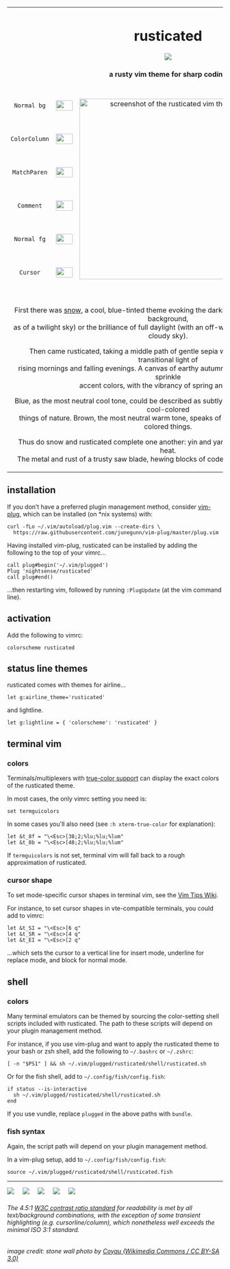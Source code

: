 <table><tbody align="center">

<tr><td colspan='5'><h1>rusticated</h1>
<img src="https://github.com/nightsense/rusticated/raw/master/images/header.jpg" />
<h4>a rusty vim theme for sharp coding</h4>
</td></tr>

<tr></tr>

<tr>
<td><code>Normal bg</code></td>
<td><img src='http://www.colorhexa.com/dacfc4.png' height='24' width='39'></td>
<td rowspan='11'>
<br>
<img alt="screenshot of the rusticated vim theme" src="https://github.com/nightsense/rusticated/raw/master/images/screenshot.png" width="422" />
<br><br>
</td>
<td><img src='http://www.colorhexa.com/9e2f52.png' height='24' width='39'></td>
<td><code>Identifier</code></td>
</tr>

<tr></tr>

<tr>
<td><code>ColorColumn</code></td>
<td><img src='http://www.colorhexa.com/ccbdae.png' height='24' width='39'></td>
<td><img src='http://www.colorhexa.com/804d07.png' height='24' width='39'></td>
<td><code>Special</code></td>
</tr>

<tr></tr>

<tr>
<td><code>MatchParen</code></td>
<td><img src='http://www.colorhexa.com/ad9985.png' height='24' width='39'></td>
<td><img src='http://www.colorhexa.com/31640f.png' height='24' width='39'></td>
<td><code>Statement</code></td>
</tr>

<tr></tr>

<tr>
<td><code>Comment</code></td>
<td><img src='http://www.colorhexa.com/695644.png' height='24' width='39'></td>
<td><img src='http://www.colorhexa.com/00645b.png' height='24' width='39'></td>
<td><code>PreProc</code></td>
</tr>

<tr></tr>

<tr>
<td><code>Normal fg</code></td>
<td><img src='http://www.colorhexa.com/4b3a29.png' height='24' width='39'></td>
<td><img src='http://www.colorhexa.com/005c99.png' height='24' width='39'></td>
<td><code>Constant</code></td>
</tr>

<tr></tr>

<tr>
<td><code>Cursor</code></td>
<td><img src='http://www.colorhexa.com/2b1d0c.png' height='24' width='39'></td>
<td><img src='http://www.colorhexa.com/6d4697.png' height='24' width='39'></td>
<td><code>Type</code></td>
</tr>

<tr></tr>

<tr><td colspan='5'>

<br>

First there was <a href='https://github.com/nightsense/snow'>snow</a>, a cool, blue-tinted theme evoking the darkness of night (with a deep blue background,<br>as of a twilight sky) or the brilliance of full daylight (with an off-white background, as of a bright cloudy sky).

Then came rusticated, taking a middle path of gentle sepia warmth, calling to mind the transitional light of<br>rising mornings and falling evenings. A canvas of earthy autumn (rather than frosty winter) to sprinkle<br>accent colors, with the vibrancy of spring and summer.

Blue, as the most neutral cool tone, could be described as subtly evoking sky, water, and all the cool-colored<br>things of nature. Brown, the most neutral warm tone, speaks of soil, wood, and all the warm-colored things.

Thus do snow and rusticated complete one another: yin and yang, edge and middle, cold and heat.<br>The metal and rust of a trusty saw blade, hewing blocks of code for monumental applications.

</td></tr>

</tbody></table>


## installation

If you don’t have a preferred plugin management method, consider [vim-plug](https://github.com/junegunn/vim-plug), which can be installed (on \*nix systems) with:

```
curl -fLo ~/.vim/autoload/plug.vim --create-dirs \
  https://raw.githubusercontent.com/junegunn/vim-plug/master/plug.vim
```

Having installed vim-plug, rusticated can be installed by adding the following to the top of your vimrc...

```
call plug#begin('~/.vim/plugged')
Plug 'nightsense/rusticated'
call plug#end()
```

...then restarting vim, followed by running `:PlugUpdate` (at the vim command line).

## activation

Add the following to vimrc:

```
colorscheme rusticated
```

## status line themes

rusticated comes with themes for airline...

```
let g:airline_theme='rusticated'
```

and lightline.

```
let g:lightline = { 'colorscheme': 'rusticated' }
```

## terminal vim

### colors

Terminals/multiplexers with [true-color support](https://gist.github.com/XVilka/8346728#now-supporting-truecolour) can display the exact colors of the rusticated theme.

In most cases, the only vimrc setting you need is:

```
set termguicolors
```

In some cases you'll also need (see `:h xterm-true-color` for explanation):

```
let &t_8f = "\<Esc>[38;2;%lu;%lu;%lum"
let &t_8b = "\<Esc>[48;2;%lu;%lu;%lum"
```

If `termguicolors` is not set, terminal vim will fall back to a rough approximation of rusticated.

### cursor shape

To set mode-specific cursor shapes in terminal vim, see the [Vim Tips Wiki](http://vim.wikia.com/wiki/Change_cursor_shape_in_different_modes).

For instance, to set cursor shapes in vte-compatible terminals, you could add to vimrc:

```
let &t_SI = "\<Esc>[6 q"
let &t_SR = "\<Esc>[4 q"
let &t_EI = "\<Esc>[2 q"
```

...which sets the cursor to a vertical line for insert mode, underline for replace mode, and block for normal mode.

## shell

### colors

Many terminal emulators can be themed by sourcing the color-setting shell scripts included with rusticated. The path to these scripts will depend on your plugin management method.

For instance, if you use vim-plug and want to apply the rusticated theme to your bash or zsh shell, add the following to `~/.bashrc` or `~/.zshrc`:

```
[ -n "$PS1" ] && sh ~/.vim/plugged/rusticated/shell/rusticated.sh
```

Or for the fish shell, add to `~/.config/fish/config.fish`:

```
if status --is-interactive
  sh ~/.vim/plugged/rusticated/shell/rusticated.sh
end
```

If you use vundle, replace `plugged` in the above paths with `bundle`.

### fish syntax

Again, the script path will depend on your plugin management method.

In a vim-plug setup, add to `~/.config/fish/config.fish`:

```
source ~/.vim/plugged/rusticated/shell/rusticated.fish
```

---

<a href='https://opensource.org/licenses/MIT'><img src='https://img.shields.io/badge/license-MIT-a31f34.svg?style=flat-square' /></a>
&nbsp;&nbsp;&nbsp;
<a href='https://www.python.org/'><img src='https://img.shields.io/badge/made%20with-Python-306998.svg?style=flat-square' /></a>
&nbsp;&nbsp;&nbsp;
<a href='https://fishshell.com/'><img src='https://img.shields.io/badge/made%20with-fish-d2232a.svg?style=flat-square' /></a>
&nbsp;&nbsp;&nbsp;
<a href='https://github.com/lifepillar/vim-colortemplate'><img src='https://img.shields.io/badge/made%20with-Colortemplate-007f00.svg?style=flat-square' /></a>
&nbsp;&nbsp;&nbsp;
<a href='https://www.w3.org/TR/UNDERSTANDING-WCAG20/visual-audio-contrast-contrast.html'><img src='https://img.shields.io/badge/meets%20standard-4.5%3A1%20readability%20contrast-005a9c.svg?style=flat-square' /></a>

<h6>The 4.5:1 <a href='https://www.w3.org/TR/UNDERSTANDING-WCAG20/visual-audio-contrast-contrast.html#visual-audio-contrast-contrast-73-head'>W3C contrast ratio standard</a> for readability is met by all text/background combinations, with the exception of some transient highlighting (e.g. cursorline/column), which nonetheless well exceeds the minimal ISO 3:1 standard.</h6>

<h6>image credit: stone wall photo by <a href='https://commons.wikimedia.org/wiki/File:Paris,_caserne_Ch%C3%A2teau-Landon_14.jpg'>Coyau (Wikimedia Commons / CC BY-SA 3.0)</a></h6>
